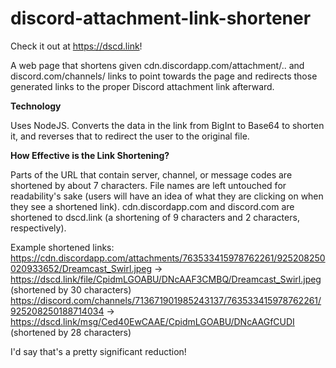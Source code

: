 # discord-attachment-link-shortener

 Check it out at https://dscd.link!

 A web page that shortens given cdn.discordapp.com/attachment/.. and discord.com/channels/ links to point towards the page and redirects those generated links to the proper Discord attachment link afterward.
 
 <b>Technology</b>
 
 Uses NodeJS. Converts the data in the link from BigInt to Base64 to shorten it, and reverses that to redirect the user to the original file.
 
 <b>How Effective is the Link Shortening?</b>

Parts of the URL that contain server, channel, or message codes are shortened by about 7 characters.
File names are left untouched for readability's sake (users will have an idea of what they are clicking on when they see a shortened link).
cdn.discordapp.com and discord.com are shortened to dscd.link (a shortening of 9 characters and 2 characters, respectively).

Example shortened links:
https://cdn.discordapp.com/attachments/763533415978762261/925208250020933652/Dreamcast_Swirl.jpeg -> https://dscd.link/file/CpidmLGOABU/DNcAAF3CMBQ/Dreamcast_Swirl.jpeg (shortened by 30 characters)
https://discord.com/channels/713671901985243137/763533415978762261/925208250188714034 -> https://dscd.link/msg/Ced40EwCAAE/CpidmLGOABU/DNcAAGfCUDI (shortened by 28 characters)

I'd say that's a pretty significant reduction!

